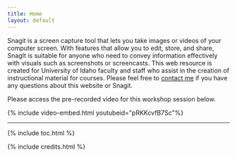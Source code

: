 ```yaml
---
title: Home
layout: default
---
```


Snagit is a screen capture tool that lets you take images or videos of your computer screen. With features that allow you to edit, store, and share, SnagIt is suitable for anyone who need to convey information effectively with visuals such as screenshots or screencasts. 
This web resource is created for University of Idaho faculty and staff who assist in the creation of instructional material for courses. Please feel free to <a href = "mailto: hanwendong@uidaho.edu">contact me</a> if you have any questions about this website or Snagit. 

Please access the pre-recorded video for this workshop session below.

{% include video-embed.html youtubeid="pRKKcvfB7Sc"%}

------
{% include toc.html %}

{% include credits.html %}
